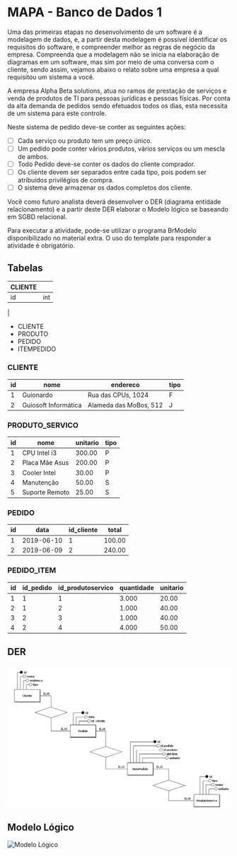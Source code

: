 # MAPA - Banco de Dados 1

Uma das primeiras etapas no desenvolvimento de um software é a modelagem de dados, e, a partir desta modelagem é possível identificar os requisitos do software, e compreender melhor as regras de negócio da empresa.
Compreenda que a modelagem não se inicia na elaboração de diagramas em um software, mas sim por meio de uma conversa com o cliente, sendo assim, vejamos abaixo o relato sobre uma empresa a qual requisitou um sistema a você.
 
A empresa Alpha Beta solutions, atua no ramos de prestação de serviços e venda de produtos de TI para pessoas jurídicas e pessoas físicas. Por conta da alta demanda de pedidos sendo efetuados todos os dias, esta necessita de um sistema para este controle.

Neste sistema de pedido deve-se conter as seguintes ações:

* [ ] Cada serviço ou produto tem um preço único.
* [ ] Um pedido pode conter vários produtos, vários serviços ou um mescla de ambos. 
* [ ] Todo Pedido deve-se conter os dados do cliente comprador.
* [ ] Os cliente devem ser separados entre cada tipo, pois podem ser atribuídos privilégios de compra.
* [ ] O sistema deve armazenar os dados completos dos cliente.

Você como futuro analista deverá desenvolver o DER (diagrama entidade relacionamento) e  a partir deste DER elaborar o Modelo lógico se baseando em SGBD relacional.

Para executar a atividade, pode-se utilizar o programa BrModelo disponibilizado no material extra. O uso do template para responder a atividade é obrigatório.

## Tabelas

|CLIENTE|   |
|-------|---|
|id     |int|
|
* CLIENTE
* PRODUTO
* PEDIDO
* ITEMPEDIDO

### CLIENTE

|id|nome|endereco|tipo|
|--|----|--------|----|
|1|Guionardo|Rua das CPUs, 1024|F|
|2|Guiosoft Informática|Alameda das MoBos, 512|J|

### PRODUTO_SERVICO

|id|nome|unitario|tipo|
|--|----|--------|----|
|1|CPU Intel i3|300.00|P|
|2|Placa Mãe Asus|200.00|P|
|3|Cooler Intel|30.00|P|
|4|Manutenção|50.00|S|
|5|Suporte Remoto|25.00|S|

### PEDIDO

|id|data|id_cliente|total|
|--|----|----------|-----|
|1|2019-06-10|1|100.00|
|2|2019-06-09|2|240.00|

### PEDIDO_ITEM

|id|id_pedido|id_produtoservico|quantidade|unitario|
|--|---------|-----------------|----------|--------|
|1|1|1|3.000|20.00|
|2|1|2|1.000|40.00|
|3|2|3|1.000|40.00|
|4|2|4|4.000|50.00|

## DER

![DER](DER.png)

## Modelo Lógico

![Modelo Lógico](Lógico_1.png)